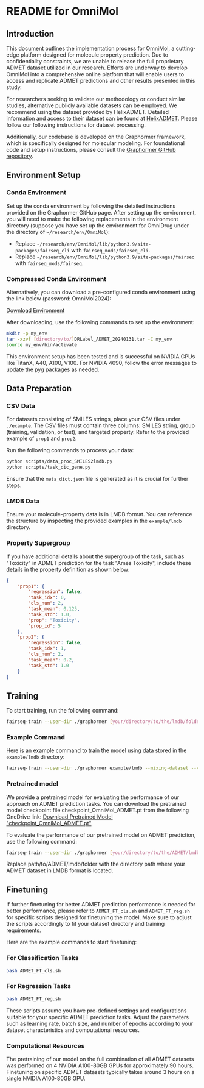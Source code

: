 # README for OmniMol

## Introduction

This document outlines the implementation process for OmniMol, a cutting-edge platform designed for molecule property prediction. Due to confidentiality constraints, we are unable to release the full proprietary ADMET dataset utilized in our research. Efforts are underway to develop OmniMol into a comprehensive online platform that will enable users to access and replicate ADMET predictions and other results presented in this study.

For researchers seeking to validate our methodology or conduct similar studies, alternative publicly available datasets can be employed. We recommend using the dataset provided by HelixADMET. Detailed information and access to their dataset can be found at [HelixADMET](https://academic.oup.com/bioinformatics/article/38/13/3444/6590643). Please follow our following instructions for dataset processing.

Additionally, our codebase is developed on the Graphormer framework, which is specifically designed for molecular modeling. For foundational code and setup instructions, please consult the [Graphormer GitHub repository](https://github.com/microsoft/Graphormer).

## Environment Setup

### Conda Environment
Set up the conda environment by following the detailed instructions provided on the Graphormer GitHub page. After setting up the environment, you will need to make the following replacements in the environment directory (suppose you have set up the environment for OmniDrug under the directory of `~/research/env/OmniMol`):

- Replace `~/research/env/OmniMol/lib/python3.9/site-packages/fairseq_cli` with `fairseq_mods/fairseq_cli`.
- Replace `~/research/env/OmniMol/lib/python3.9/site-packages/fairseq` with `fairseq_mods/fairseq`.

### Compressed Conda Environment
Alternatively, you can download a pre-configured conda environment using the link below (password: OmniMol2024):

[Download Environment](https://mycuhk-my.sharepoint.com/:u:/g/personal/1155156871_link_cuhk_edu_hk/Eaj5wfpTb_JFsFB-t6BsyXgBIu1pA84aUDVVzA0Tv0k62Q?e=nHeZeu)

After downloading, use the following commands to set up the environment:
```bash
mkdir -p my_env
tar -xzvf [directory/to/]DRLabel_ADMET_20240131.tar -C my_env
source my_env/bin/activate
```

This environment setup has been tested and is successful on NVIDIA GPUs like TitanX, A40, A100, V100. For NVIDIA 4090, follow the error messages to update the pyg packages as needed.

## Data Preparation

### CSV Data
For datasets consisting of SMILES strings, place your CSV files under `./example`. The CSV files must contain three columns: SMILES string, group (training, validation, or test), and targeted property. Refer to the provided example of `prop1` and `prop2`.

Run the following commands to process your data:
```bash
python scripts/data_proc_SMILES2lmdb.py
python scripts/task_dic_gene.py
```

Ensure that the `meta_dict.json` file is generated as it is crucial for further steps.

### LMDB Data
Ensure your molecule-property data is in LMDB format. You can reference the structure by inspecting the provided examples in the `example/lmdb` directory.

### Property Supergroup
If you have additional details about the supergroup of the task, such as "Toxicity" in ADMET prediction for the task "Ames Toxicity", include these details in the property definition as shown below:
```json
{
    "prop1": {
        "regression": false,
        "task_idx": 0,
        "cls_num": 2,
        "task_mean": 0.125,
        "task_std": 1.0,
        "prop": "Toxicity",
        "prop_id": 5
    },
    "prop2": {
        "regression": false,
        "task_idx": 1,
        "cls_num": 2,
        "task_mean": 0.2,
        "task_std": 1.0
    }
}
```

## Training
To start training, run the following command:
```bash
fairseq-train --user-dir ./graphormer [your/directory/to/the/lmdb/folder] --mixing-dataset --valid-subset val_id --best-checkpoint-metric R2_acc_mean --maximize-best-checkpoint-metric --num-workers 0 --task dft_md_combine --criterion mae_dft_md --arch IEFormer_ep_pp_dft_md --optimizer adam --adam-betas 0.9,0.98 --adam-eps 1e-6 --clip-norm 2 --lr-scheduler polynomial_decay --lr 1e-5 --warmup-updates 5000 --total-num-update 500000 --batch-size 8 --dropout 0.0 --attention-dropout 0.1 --weight-decay 0.001 --update-freq 1 --seed 1 --wandb-project DRFormer_ADMET --embed-dim 768 --ffn-embed-dim 768 --attention-heads 48 --max-update 500000 --log-interval 100 --log-format simple --save-interval 2 --validate-interval-updates 1 --keep-interval-updates 20 --save-dir [your/directory/to/save/the/checkpoints/and/reslts] --layers 12 --blocks 4 --required-batch-size-multiple 1 --node-loss-weight 1 --use-fit-sphere --use-shift-proj --edge-loss-weight 1 --sphere-pass-origin --use-unnormed-node-label --noisy-nodes --noisy-nodes-rate 1.0 --noise-scale 0.2 --noise-type normal --noise-in-traj --noisy-node-weight 1 --SAA-idx 0 --explicit-pos --pos-update-freq 6 --drop-or-add --cls-weight 1 --deform-tail --mix-reg-cls --neg-inf-before-softmax --readout-attention --moe 8 --task-dict-dir ./meta_dict.json --moe-in-backbone --ddp-backend legacy_ddp --drop-tail --task-type-num 90 --use-meta --data-balance 0.2
```

### Example Command
Here is an example command to train the model using data stored in the `example/lmdb` directory:
```bash
fairseq-train --user-dir ./graphormer example/lmdb --mixing-dataset --valid-subset val_id --best-checkpoint-metric R2_acc_mean --maximize-best-checkpoint-metric --num-workers 0 --task dft_md_combine --criterion mae_dft_md --arch IEFormer_ep_pp_dft_md --optimizer adam --adam-betas 0.9,0.98 --adam-eps 1e-6 --clip-norm 2 --lr-scheduler polynomial_decay --lr 1e-5 --warmup-updates 5000 --total-num-update 500000 --batch-size 8 --dropout 0.0 --attention-dropout 0.1 --weight-decay 0.001 --update-freq 1 --seed 1 --wandb-project DRFormer_ADMET --embed-dim 768 --ffn-embed-dim 768 --attention-heads 48 --max-update 500000 --log-interval 100 --log-format simple --save-interval 2 --validate-interval-updates 1 --keep-interval-updates 20 --save-dir ./checkpoints/example --layers 12 --blocks 4 --required-batch-size-multiple 1 --node-loss-weight 1 --use-fit-sphere --use-shift-proj --edge-loss-weight 1 --sphere-pass-origin --use-unnormed-node-label --noisy-nodes --noisy-nodes-rate 1.0 --noise-scale 0.2 --noise-type normal --noise-in-traj --noisy-node-weight 1 --SAA-idx 0 --explicit-pos --pos-update-freq 6 --drop-or-add --cls-weight 1 --deform-tail --mix-reg-cls --neg-inf-before-softmax --readout-attention --moe 8 --task-dict-dir ./meta_dict.json --moe-in-backbone --ddp-backend legacy_ddp --drop-tail --task-type-num 90 --use-meta --data-balance 0.2
```

### Pretrained model
We provide a pretrained model for evaluating the performance of our approach on ADMET prediction tasks. You can download the pretrained model checkpoint file checkpoint_OmniMol_ADMET.pt from the following OneDrive link:
[Download Pretrained Model "checkpoint_OmniMol_ADMET.pt"](https://mycuhk-my.sharepoint.com/:u:/g/personal/1155156871_link_cuhk_edu_hk/Ee8rTDta3E9Gm8aSXquqZDUBiuYPc3T_P0JN-fV_SC-xcQ?e=vjPemY)

To evaluate the performance of our pretrained model on ADMET prediction, use the following command:

```bash
fairseq-train --user-dir ./graphormer [your/directory/to/the/ADMET/lmdb/folder] --mixing-dataset --valid-subset test_id --best-checkpoint-metric R2_acc_mean --maximize-best-checkpoint-metric --num-workers 0 --task dft_md_combine --criterion mae_dft_md --arch IEFormer_ep_pp_dft_md --optimizer adam --adam-betas 0.9,0.98 --adam-eps 1e-6 --clip-norm 2 --lr-scheduler polynomial_decay --lr 0 --warmup-updates 5000 --total-num-update 1 --batch-size 8 --dropout 0.0 --attention-dropout 0.1 --weight-decay 0.001 --update-freq 4 --seed 1 --wandb-project DRFormer_ADMET --embed-dim 768 --ffn-embed-dim 768 --attention-heads 48 --max-update 1 --log-interval 100 --log-format simple --save-interval 2 --validate-interval-updates 1 --keep-interval-updates 20 --save-dir ./checkpoints/ADMET_eval --layers 12 --blocks 4 --required-batch-size-multiple 1 --node-loss-weight 1 --use-fit-sphere --use-shift-proj --edge-loss-weight 1 --sphere-pass-origin --use-unnormed-node-label --noisy-nodes --noisy-nodes-rate 1.0 --noise-scale 0.2 --noise-type normal --noise-in-traj --noisy-node-weight 1 --SAA-idx 0 --explicit-pos --pos-update-freq 6 --drop-or-add --cls-weight 1 --deform-tail --mix-reg-cls --neg-inf-before-softmax --readout-attention --moe 8 --task-dict-dir ./meta_dict3.json --moe-in-backbone --ddp-backend legacy_ddp --drop-tail --task-type-num 90 --use-meta --data-balance 0.2 --restore-file [your/directory/to/our/pretrained/model]/checkpoint_OmniMol_ADMET.pt --reset-dataloader --reset-lr-scheduler --reset-optimizer --reset-meters --distributed-world-size 1 --device-id 0
```

Replace path/to/ADMET/lmdb/folder with the directory path where your ADMET dataset in LMDB format is located.

## Finetuning
If further finetuning for better ADMET prediction performance is needed for better performance, please refer to `ADMET_FT_cls.sh` and `ADMET_FT_reg.sh` for specific scripts designed for finetuning the model. Make sure to adjust the scripts accordingly to fit your dataset directory and training requirements.

Here are the example commands to start finetuning:

### For Classification Tasks
```bash
bash ADMET_FT_cls.sh 
```

### For Regression Tasks
```bash
bash ADMET_FT_reg.sh 
```

These scripts assume you have pre-defined settings and configurations suitable for your specific ADMET prediction tasks. Adjust the parameters such as learning rate, batch size, and number of epochs according to your dataset characteristics and computational resources.

###  Computational Resources
The pretraining of our model on the full combination of all ADMET datasets was performed on 4 NVIDIA A100-80GB GPUs for approximately 90 hours.
Finetuning on specific ADMET datasets typically takes around 3 hours on a single NVIDIA A100-80GB GPU.
